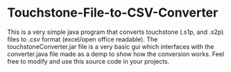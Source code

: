 # Touchstone-File-to-CSV-Converter
This is a very simple java program that converts touchstone (.s1p, and .s2p) files to .csv format (excel/open office readable).
The touchstoneConverter.jar file is a very basic gui which interfaces with the converter.java file made as a demp to show how the conversion works.
Feel free to modify and use this source code in your projects.
